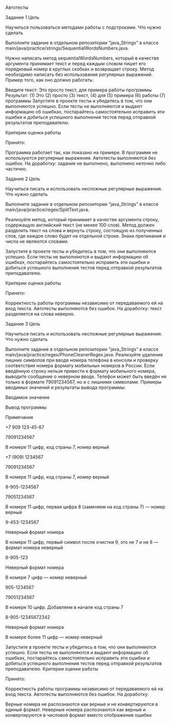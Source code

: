 Автотесты

Задание 1
Цель

Научиться пользоваться методами работы с подстроками.
Что нужно сделать

Выполните задание в отдельном репозитории “java_Strings” в классе main/java/practice/strings/SequentialWordsNumbers.java.

Нужно написать метод sequentialWordsNumbers, который в качестве аргумента принимает текст и перед каждым словом пишет его порядковый номер в круглых скобках и возвращает строку. Метод необходимо написать без использования регулярных выражений. Пример того, как оно должно работать:

Введите текст:
Это просто текст, для примера работы программы
Результат:
(1) Это (2) просто (3) текст, (4) для (5) примера (6) работы (7) программы
Запустите в проекте тесты и убедитесь в том, что они выполняются успешно. Если тесты не выполняются и выдают информацию об ошибках, постарайтесь самостоятельно исправить эти ошибки и добиться успешного выполнения тестов перед отправкой результатов преподавателю.

Критерии оценки работы

Принято:

Программа работает так, как показано на примере.
В программе не используются регулярные выражения.
Автотесты выполняются без ошибок.
На доработку: задание не выполнено, выполнено неточно либо частично.

Задание 2
Цель

Научиться писать и использовать несложные регулярные выражения.
Что нужно сделать

Выполните задание в отдельном репозитории “java_Strings” в классе main/java/practice/regex/SplitText.java.

Реализуйте метод, который принимает в качестве аргумента строку, содержащую английский текст (не менее 100 слов). Метод должен разделить текст на слова и вернуть строку, состоящую из полученных слов, где каждое слово будет на отдельной строке. Знаки препинания и числа не являются словами.

Запустите в проекте тесты и убедитесь в том, что они выполняются успешно. Если тесты не выполняются и выдают информацию об ошибках, постарайтесь самостоятельно исправить эти ошибки и добиться успешного выполнения тестов перед отправкой результатов преподавателю.

Критерии оценки работы

Принято:

Корректность работы программы независимо от передаваемого ей на вход текста.
Автотесты выполняются без ошибок.
На доработку: текст разделяется на слова неверно.

Задание 3
Цель

Научиться писать и использовать несложные регулярные выражения.
Что нужно сделать

Выполните задание в отдельном репозитории “java_Strings” в классе main/java/practice/regex/PhoneCleanerRegex.java.
Реализуйте удаление лишних символов при вводе номера телефона в консоли и проверку соответствия номера формату мобильных номеров в России. Если введённую строку нельзя привести к формату мобильного номера, выводите сообщение о неверном вводе. Телефон может быть введён не только в формате 79091234567, но и с лишними символами.
Примеры вводимых значений и результаты вывода программы:

Вводимое значение

Вывод программы

Примечание

+7 909 123-45-67

79091234567

В номере 11 цифр, код страны 7, номер верный

+7 (909) 1234567

79091234567

В номере 11 цифр, код страны 7, номер верный

8-905-1234567

79051234567

В номере 11 цифр, первая цифра 8 (заменяем на код страны 7) — номер верный

9-453-1234567

Неверный формат номера

В номере 11 цифр, первый символ после очистки 9, это не 7 и не 8 — формат номера неверный

8-905-123

Неверный формат номера

В номере 7 цифр — номер неверный

905-1234567

79051234567

В номере 10 цифр. Добавляем в начале код страны 7

8-905-12345672342

Неверный формат номера

В номере более 11 цифр — номер неверный

Запустите в проекте тесты и убедитесь в том, что они выполняются успешно. Если тесты не выполняются и выдают информацию об ошибках, постарайтесь самостоятельно исправить эти ошибки и добиться успешного выполнения тестов перед отправкой результатов преподавателю.
Критерии оценки работы

Принято: 

Корректность работы программы независимо от передаваемого ей на вход текста.
Автотесты выполняются без ошибок.
На доработку:

Верные номера не распознаются как верные и не конвертируются в единый формат.
Неверные номера распознаются как верные и конвертируются в числовой формат вместо отображения ошибки
